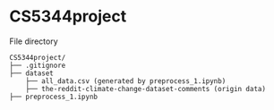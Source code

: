 # CS5344project


File directory
```
CS5344project/
├── .gitignore
├── dataset
    ├── all_data.csv (generated by preprocess_1.ipynb)
    ├── the-reddit-climate-change-dataset-comments (origin data)
├── preprocess_1.ipynb
```
